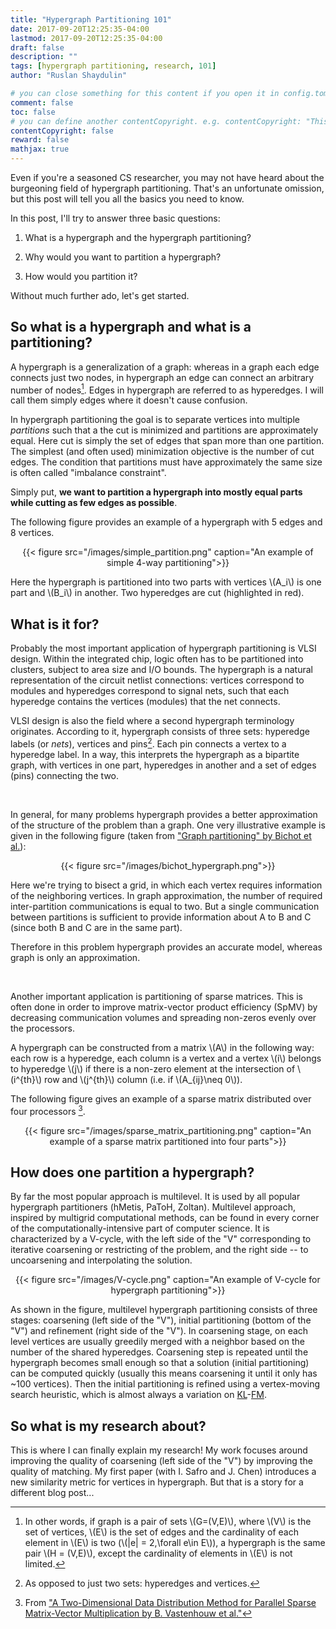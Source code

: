 ```yaml
---
title: "Hypergraph Partitioning 101"
date: 2017-09-20T12:25:35-04:00
lastmod: 2017-09-20T12:25:35-04:00
draft: false
description: ""
tags: [hypergraph partitioning, research, 101]
author: "Ruslan Shaydulin"

# you can close something for this content if you open it in config.toml.
comment: false
toc: false
# you can define another contentCopyright. e.g. contentCopyright: "This is an another copyright."
contentCopyright: false
reward: false
mathjax: true
---
```


Even if you're a seasoned CS researcher, you may not have heard about the burgeoning field of hypergraph partitioning. That's an unfortunate omission, but this post will tell you all the basics you need to know.

In this post, I'll try to answer three basic questions:

1. What is a hypergraph and the hypergraph partitioning?

2. Why would you want to partition a hypergraph?

3. How would you partition it?

Without much further ado, let's get started.
 
<!--more-->

## So what is a hypergraph and what is a partitioning?

A hypergraph is a generalization of a graph: whereas in a graph each edge connects just two nodes, in hypergraph an edge can connect an arbitrary number of nodes[^1]. Edges in hypergraph are referred to as hyperedges. I will call them simply edges where it doesn't cause confusion.

In hypergraph partitioning the goal is to separate vertices into multiple _partitions_ such that a the cut is minimized and partitions are approximately equal. Here cut is simply the set of edges that span more than one partition. The simplest (and often used) minimization objective is the number of cut edges. The condition that partitions must have approximately the same size is often called "imbalance constraint".

Simply put, **we want to partition a hypergraph into mostly equal parts while cutting as few edges as possible**.

The following figure provides an example of a hypergraph with 5 edges and 8 vertices.

<div style="text-align:center">
{{< figure src="/images/simple_partition.png" caption="An example of simple 4-way partitioning">}}
</div>

Here the hypergraph is partitioned into two parts with vertices \\(A_i\\) is one part and \\(B_i\\) in another. Two hyperedges are cut (highlighted in red).

## What is it for?

Probably the most important application of hypergraph partitioning is VLSI design. Within the integrated chip, logic often has to be partitioned into clusters, subject to area size and I/O bounds. The hypergraph is a natural representation of the circuit netlist connections: vertices correspond to modules and hyperedges correspond to signal nets, such that each hyperedge contains the vertices (modules) that the net connects.

VLSI design is also the field where a second hypergraph terminology originates. According to it, hypergraph consists of three sets: hyperedge labels (or _nets_), vertices and pins[^2]. Each pin connects a vertex to a hyperedge label. In a way, this interprets the hypergraph as a bipartite graph, with vertices in one part, hyperedges in another and a set of edges (pins) connecting the two.

<br>

In general, for many problems hypergraph provides a better approximation of the structure of the problem than a graph. One very illustrative example is given in the following figure (taken from ["Graph partitioning" by Bichot et al.](https://books.google.com/books?id=KUHLscW8D2cC)):

<div style="text-align:center">
{{< figure src="/images/bichot_hypergraph.png">}}
</div>

Here we're trying to bisect a grid, in which each vertex requires information of the neighboring vertices. In graph approximation, the number of required inter-partition communications is equal to two. But a single communication between partitions is sufficient to provide information about A to B and C (since both B and C are in the same part).

Therefore in this problem hypergraph provides an accurate model, whereas graph is only an approximation.

<br>

Another important application is partitioning of sparse matrices. This is often done in order to improve matrix-vector product efficiency (SpMV) by decreasing communication volumes and spreading non-zeros evenly over the processors.

A hypergraph can be constructed from a matrix \\(A\\) in the following way: each row is a hyperedge, each column is a vertex and a vertex \\(i\\) belongs to hyperedge \\(j\\) if there is a non-zero element at the intersection of \\(i^{th}\\) row and \\(j^{th}\\) column (i.e. if \\(A_{ij}\neq 0\\)).

The following figure gives an example of a sparse matrix distributed over four processors [^3].

<div style="text-align:center">
{{< figure src="/images/sparse_matrix_partitioning.png" caption="An example of a sparse matrix partitioned into four parts">}}
</div>

## How does one partition a hypergraph?

By far the most popular approach is multilevel. It is used by all popular hypergraph partitioners (hMetis, PaToH, Zoltan). Multilevel approach, inspired by multigrid computational methods, can be found in every corner of the computationally-intensive part of computer science. It is characterized by a V-cycle, with the left side of the "V" corresponding to iterative coarsening or restricting of the problem, and the right side -- to uncoarsening and interpolating the solution.

<div style="text-align:center">
{{< figure src="/images/V-cycle.png" caption="An example of V-cycle for hypergraph partitioning">}}
</div>

As shown in the figure, multilevel hypergraph partitioning consists of three stages: coarsening (left side of the "V"), initial partitioning (bottom of the "V") and refinement (right side of the "V"). In coarsening stage, on each level vertices are usually greedily merged with a neighbor based on the number of the shared hyperedges. Coarsening step is repeated until the hypergraph becomes small enough so that a solution (initial partitioning) can be computed quickly (usually this means coarsening it until it only has ~100 vertices). Then the initial partitioning is refined using a vertex-moving search heuristic, which is almost always a variation on [KL](http://ieeexplore.ieee.org/abstract/document/6771089/)-[FM](https://dl.acm.org/citation.cfm?id=62910).

## So what is my research about?

This is where I can finally explain my research! My work focuses around improving the quality of coarsening (left side of the "V") by improving the quality of matching. My first paper (with I. Safro and J. Chen) introduces a new similarity metric for vertices in hypergraph. But that is a story for a different blog post...

[^1]: In other words, if graph is a pair of sets \\(G=(V,E)\\), where \\(V\\) is the set of vertices, \\(E\\) is the set of edges and the cardinality of each element in \\(E\\) is two (\\(|e| = 2\,\forall e\in E\\)), a hypergraph is the same pair \\(H = (V,E)\\), except the cardinality of elements in \\(E\\) is not limited.
[^2]: As opposed to just two sets: hyperedges and vertices.
[^3]: From  ["A Two-Dimensional Data Distribution Method for Parallel Sparse Matrix-Vector Multiplication by B. Vastenhouw et al."](http://epubs.siam.org/doi/abs/10.1137/S0036144502409019)

